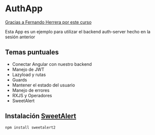 # AuthApp

[Gracias a Fernando Herrera por este curso](https://www.udemy.com/course/angular-fernando-herrera/learn/lecture/24479848#questions)

Esta App es un ejemplo para utilizar el backend auth-server hecho en la sesión anterior

## Temas puntuales

- Conectar Angular con nuestro backend
- Manejo de JWT
- Lazyload y rutas
- Guards
- Mantener el estado del usuario
- Manejo de errores
- RXJS y Operadores
- SweetAlert

## Instalación [SweetAlert](https://sweetalert2.github.io/)

``` code
npm install sweetalert2
````

